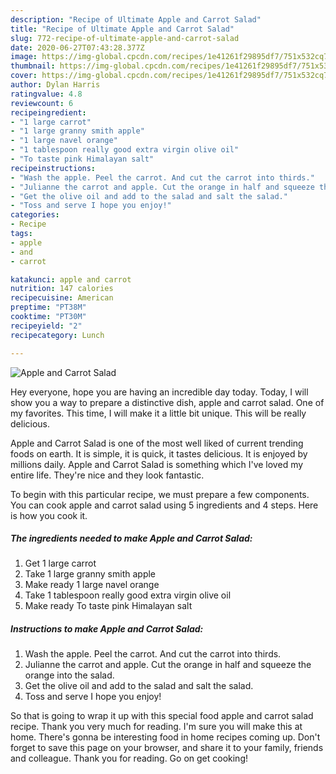 ```yaml
---
description: "Recipe of Ultimate Apple and Carrot Salad"
title: "Recipe of Ultimate Apple and Carrot Salad"
slug: 772-recipe-of-ultimate-apple-and-carrot-salad
date: 2020-06-27T07:43:28.377Z
image: https://img-global.cpcdn.com/recipes/1e41261f29895df7/751x532cq70/apple-and-carrot-salad-recipe-main-photo.jpg
thumbnail: https://img-global.cpcdn.com/recipes/1e41261f29895df7/751x532cq70/apple-and-carrot-salad-recipe-main-photo.jpg
cover: https://img-global.cpcdn.com/recipes/1e41261f29895df7/751x532cq70/apple-and-carrot-salad-recipe-main-photo.jpg
author: Dylan Harris
ratingvalue: 4.8
reviewcount: 6
recipeingredient:
- "1 large carrot"
- "1 large granny smith apple"
- "1 large navel orange"
- "1 tablespoon really good extra virgin olive oil"
- "To taste pink Himalayan salt"
recipeinstructions:
- "Wash the apple. Peel the carrot. And cut the carrot into thirds."
- "Julianne the carrot and apple. Cut the orange in half and squeeze the orange into the salad."
- "Get the olive oil and add to the salad and salt the salad."
- "Toss and serve I hope you enjoy!"
categories:
- Recipe
tags:
- apple
- and
- carrot

katakunci: apple and carrot 
nutrition: 147 calories
recipecuisine: American
preptime: "PT38M"
cooktime: "PT30M"
recipeyield: "2"
recipecategory: Lunch

---
```



![Apple and Carrot Salad](https://img-global.cpcdn.com/recipes/1e41261f29895df7/751x532cq70/apple-and-carrot-salad-recipe-main-photo.jpg)

Hey everyone, hope you are having an incredible day today. Today, I will show you a way to prepare a distinctive dish, apple and carrot salad. One of my favorites. This time, I will make it a little bit unique. This will be really delicious.



Apple and Carrot Salad is one of the most well liked of current trending foods on earth. It is simple, it is quick, it tastes delicious. It is enjoyed by millions daily. Apple and Carrot Salad is something which I've loved my entire life. They're nice and they look fantastic.


To begin with this particular recipe, we must prepare a few components. You can cook apple and carrot salad using 5 ingredients and 4 steps. Here is how you cook it.

<!--inarticleads1-->

##### The ingredients needed to make Apple and Carrot Salad:

1. Get 1 large carrot
1. Take 1 large granny smith apple
1. Make ready 1 large navel orange
1. Take 1 tablespoon really good extra virgin olive oil
1. Make ready To taste pink Himalayan salt




<!--inarticleads2-->

##### Instructions to make Apple and Carrot Salad:

1. Wash the apple. Peel the carrot. And cut the carrot into thirds.
1. Julianne the carrot and apple. Cut the orange in half and squeeze the orange into the salad.
1. Get the olive oil and add to the salad and salt the salad.
1. Toss and serve I hope you enjoy!




So that is going to wrap it up with this special food apple and carrot salad recipe. Thank you very much for reading. I'm sure you will make this at home. There's gonna be interesting food in home recipes coming up. Don't forget to save this page on your browser, and share it to your family, friends and colleague. Thank you for reading. Go on get cooking!
